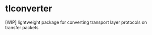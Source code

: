 # tlconverter
[WIP] lightweight package for converting transport layer protocols on transfer packets
